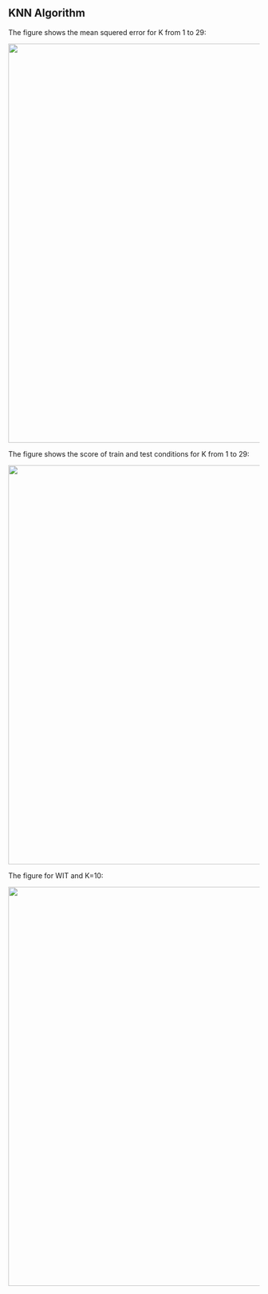 ## KNN Algorithm
The figure shows the mean squered error for K from 1 to 29:  
<p align="center">
  <img src="https://github.com/hamedmokazemi/k_nearest_neighbors/blob/main/MSE.png" width=800/>
</p>  
  
The figure shows the score of train and test conditions for K from 1 to 29:  
<p align="center">
  <img src="https://github.com/hamedmokazemi/k_nearest_neighbors/blob/main/KNN_n_train_test.png" width=800/>
</p>  
  
The figure for WIT and K=10:  
<p align="center">
  <img src="https://github.com/hamedmokazemi/k_nearest_neighbors/blob/main/KNN.png" width=800/>
</p>  
